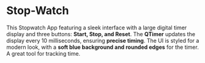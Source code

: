 # Stop-Watch
This  Stopwatch App featuring a sleek interface with a large digital timer display and three buttons: **Start, Stop, and Reset**. The **QTimer** updates the display every 10 milliseconds, ensuring **precise timing**. The UI is styled for a modern look, with a **soft blue background and rounded edges** for the timer. A great tool for tracking time.
